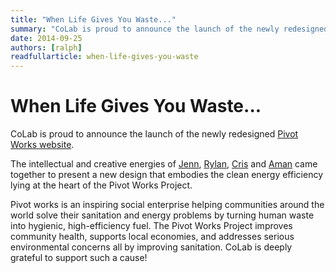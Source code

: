 ```yaml
---
title: "When Life Gives You Waste..."
summary: "CoLab is proud to announce the launch of the newly redesigned Pivot Works website."
date: 2014-09-25
authors: [ralph]
readfullarticle: when-life-gives-you-waste
---
```


# When Life Gives You Waste...

CoLab is proud to announce the launch of the newly redesigned [Pivot Works website](http://www.pivotworks.co/pivot-works/).

The intellectual and creative energies of [Jenn](http://colab.coop/team), [Rylan](http://colab.coop/team), [Cris](http://colab.coop/team) and [Aman](http://colab.coop/team) came together to present a new design that embodies the clean energy efficiency lying at the heart of the Pivot Works Project.

Pivot works is an inspiring social enterprise helping communities around the world solve their sanitation and energy problems by turning human waste into hygienic, high-efficiency fuel. The Pivot Works Project improves community health, supports local economies, and addresses serious environmental concerns all by improving sanitation. CoLab is deeply grateful to support such a cause!
